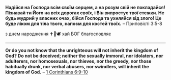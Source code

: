 **Надійся на Господа всім своїм серцем, а на розум свій не покладайся! Пізнавай ти Його на всіх дорогах своїх, і Він випростує твої стежки. Не будь мудрий у власних очах, бійся Господа та ухиляйся від злого! Це буде ліком для тіла твого, напоєм для костей твоїх.**
– Приповісті 3:5-8

з днем народження ✝️💞🕊️ хай БОГ благословляє

---

**Or do you not know that the unrighteous will not inherit the kingdom of God? Do not be deceived; neither the sexually immoral, nor idolaters, nor adulterers, nor homosexuals, nor thieves, nor the greedy, nor those habitually drunk, nor verbal abusers, nor swindlers, will inherit the kingdom of God.**
– [1 Corinthians 6:9-10](https://www.biblegateway.com/passage/?search=1CO6.9-10&version=NASB,NLT)